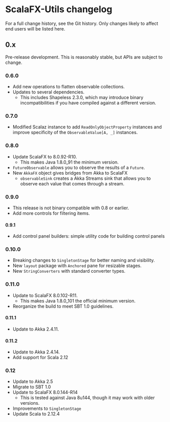 # ScalaFX-Utils changelog

For a full change history, see the Git history. Only changes likely to affect
end users will be listed here.

## 0.x

Pre-release development. This is reasonably stable, but APIs are subject to
change.

### 0.6.0

* Add new operations to flatten observable collections.
* Updates to several dependencies.
  * This includes Shapeless 2.3.0, which may introduce binary
    incompatibilities if you have compiled against a different version.

### 0.7.0

* Modified Scalaz instance to add `ReadOnlyObjectProperty` instances and
  improve specificity of the `ObservableValue[A, _]` instances.

### 0.8.0

* Update ScalaFX to 8.0.92-R10.
  * This makes Java 1.8.0_91 the minimum version.
* `FutureObservable` allows you to observe the results of a `Future`.
* New `AkkaFX` object gives bridges from Akka to ScalaFX
  * `observableSink` creates a Akka Streams sink that allows you to
    observe each value that comes through a stream.

### 0.9.0

* This release is not binary compatible with 0.8 or earlier.
* Add more controls for filtering items.

#### 0.9.1

* Add control panel builders: simple utility code for building control
  panels

### 0.10.0

* Breaking changes to `SingletonStage` for better naming and visibility.
* New `layout` package with `Anchored` pane for resizable stages.
* New `StringConverters` with standard converter types.

### 0.11.0

* Update to ScalaFX 8.0.102-R11.
  * This makes Java 1.8.0_101 the official minimum version.
* Reorganize the build to meet SBT 1.0 guidelines.

#### 0.11.1

* Update to Akka 2.4.11.

#### 0.11.2

* Update to Akka 2.4.14.
* Add support for Scala 2.12

### 0.12

* Update to Akka 2.5
* Migrate to SBT 1.0
* Update to ScalaFX 8.0.144-R14
  * This is tested against Java 8u144, though it may work with older versions.
* Improvements to `SingletonStage`
* Update Scala to 2.12.4
